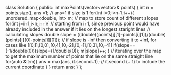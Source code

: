 class Solution {
public:
int maxPoints(vector<vector<int>>& points) {
int n = points.size(), ans =1; // ans=1 if size is 1
for(int i=0;i<n-1;i++){
unordered_map<double, int> m; // map to store count of different slopes
for(int j=i+1;j<n;j++){ // starting from i+1, since previous point would have already included in the answer if it lies on the longest staright lines
// calculating slopes
double slope = ((double)(points[j][1]-points[i][1])/(double)(points[j][0]-points[i][0]));
// if slope is -inf then converting it to +inf, for cases like [[0,1],[0,0],[0,4],[0,-2],[0,-1],[0,3],[0,-4]]
if(slope==(-1/double(0)))slope=(1/double(0));
m[slope]++;
}
// iterating over the map to get the maximum number of points that lie on the same straight line
for(auto &it:m){
ans = max(ans, it.second+1); // it.second (+ 1) to include the current coordinate
}
}
return ans;
}
};